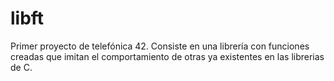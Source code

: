 # libft
Primer proyecto de telefónica 42. Consiste en una librería con funciones creadas que imitan el comportamiento de otras ya existentes en las librerias de C.
